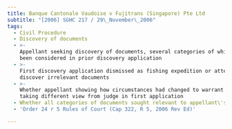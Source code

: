 ```yaml
---
title: Banque Cantonale Vaudoise v Fujitrans (Singapore) Pte Ltd
subtitle: "[2006] SGHC 217 / 29\_November\_2006"
tags:
  - Civil Procedure
  - Discovery of documents
  - >-
    Appellant seeking discovery of documents, several categories of which had
    been considered in prior discovery application
  - >-
    First discovery application dismissed as fishing expedition or attempt to
    discover irrelevant documents
  - >-
    Whether appellant showing how circumstances had changed to warrant court
    taking different view from judge in first application
  - Whether all categories of documents sought relevant to appellant\'s defences
  - 'Order 24 r 5 Rules of Court (Cap 322, R 5, 2006 Rev Ed)'

---
```


